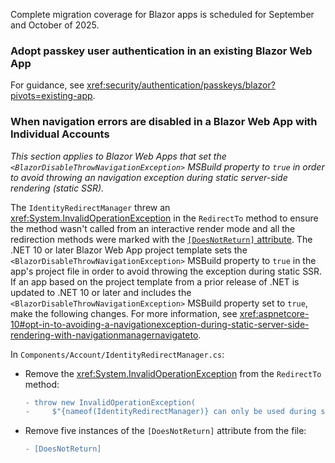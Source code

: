 Complete migration coverage for Blazor apps is scheduled for September and October of 2025.

### Adopt passkey user authentication in an existing Blazor Web App

For guidance, see <xref:security/authentication/passkeys/blazor?pivots=existing-app>.

### When navigation errors are disabled in a Blazor Web App with Individual Accounts

*This section applies to Blazor Web Apps that set the `<BlazorDisableThrowNavigationException>` MSBuild property to `true` in order to avoid throwing an navigation exception during static server-side rendering (static SSR).*

The `IdentityRedirectManager` threw an <xref:System.InvalidOperationException> in the `RedirectTo` method to ensure the method wasn't called from an interactive render mode and all the redirection methods were marked with the [`[DoesNotReturn]` attribute](xref:System.Diagnostics.CodeAnalysis.DoesNotReturnAttribute). The .NET 10 or later Blazor Web App project template sets the `<BlazorDisableThrowNavigationException>` MSBuild property to `true` in the app's project file in order to avoid throwing the exception during static SSR. If an app based on the project template from a prior release of .NET is updated to .NET 10 or later and includes the `<BlazorDisableThrowNavigationException>` MSBuild property set to `true`, make the following changes. For more information, see <xref:aspnetcore-10#opt-in-to-avoiding-a-navigationexception-during-static-server-side-rendering-with-navigationmanagernavigateto>.

In `Components/Account/IdentityRedirectManager.cs`:

* Remove the <xref:System.InvalidOperationException> from the `RedirectTo` method:

  ```diff
  - throw new InvalidOperationException(
  -     $"{nameof(IdentityRedirectManager)} can only be used during static rendering.");
  ```

* Remove five instances of the `[DoesNotReturn]` attribute from the file:

  ```diff
  - [DoesNotReturn]
  ```
